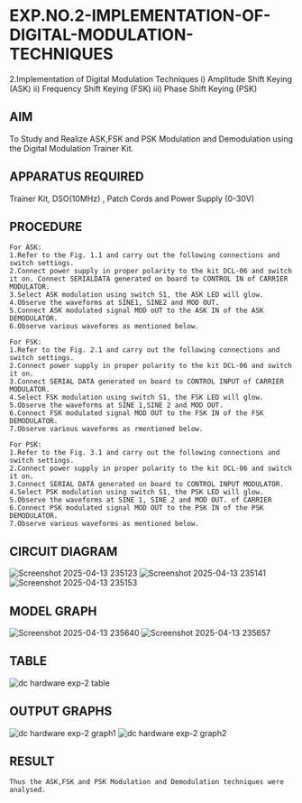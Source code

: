 # EXP.NO.2-IMPLEMENTATION-OF-DIGITAL-MODULATION-TECHNIQUES
2.Implementation of Digital Modulation Techniques
    i) Amplitude Shift Keying (ASK)
    ii) Frequency Shift Keying (FSK)
    iii) Phase Shift Keying (PSK)

## AIM    
 To Study and Realize ASK,FSK and PSK Modulation and Demodulation using the Digital Modulation Trainer Kit. 
## APPARATUS REQUIRED
Trainer Kit, DSO(10MHz) , Patch Cords and Power Supply (0-30V)   
## PROCEDURE
```
For ASK:
1.Refer to the Fig. 1.1 and carry out the following connections and switch settings.
2.Connect power supply in proper polarity to the kit DCL-06 and switch it on. Connect SERIALDATA generated on board to CONTROL IN of CARRIER MODULATOR.
3.Select ASK modulation using switch S1, the ASK LED will glow.
4.Observe the waveforms at SINE1, SINE2 and MOD OUT.
5.Connect ASK modulated signal MOD oUT to the ASK IN of the ASK DEMODULATOR.
6.Observe various waveforms as mentioned below.

For FSK:
1.Refer to the Fig. 2.1 and carry out the following connections and switch settings.
2.Connect power supply in proper polarity to the kit DCL-06 and switch it on.
3.Connect SERIAL DATA generated on board to CONTROL INPUT of CARRIER MODULATOR.
4.Select FSK modulation using switch S1, the FSK LED will glow.
5.Observe the waveforms at SINE 1,SINE 2 and MOD OUT.
6.Connect FSK modulated signal MOD OUT to the FSK IN of the FSK DEMODULATOR.
7.Observe various waveforms as rmentioned below.

For PSK:
1.Refer to the Fig. 3.1 and carry out the following connections and switch settings.
2.Connect power supply in proper polarity to the kit DCL-06 and switch it on.
3.Connect SERIAL DATA generated on board to CONTROL INPUT MODULATOR.
4.Select PSK modulation using switch S1, the PSK LED will glow.
5.Observe the waveforms at SINE 1, SINE 2 and MOD OUT. of CARRIER
6.Connect PSK modulated signal MOD OUT to the PSK IN of the PSK DEMODULATOR.
7.Observe various waveforms as mentioned below.
```
## CIRCUIT DIAGRAM
![Screenshot 2025-04-13 235123](https://github.com/user-attachments/assets/aa38c811-2a94-4e22-9c1e-1349047ecae7)
![Screenshot 2025-04-13 235141](https://github.com/user-attachments/assets/75b46d34-e57a-44b1-a9af-8e03c36914e7)
![Screenshot 2025-04-13 235153](https://github.com/user-attachments/assets/be48d53c-ff8a-4fc2-b120-23f35ce6d14c)

## MODEL GRAPH
![Screenshot 2025-04-13 235640](https://github.com/user-attachments/assets/5ce1a586-4565-4919-9a8f-d1b500c3977e)
![Screenshot 2025-04-13 235657](https://github.com/user-attachments/assets/c019f892-8b35-4ba7-ae63-e1e4589e1b05)

## TABLE
![dc hardware exp-2 table](https://github.com/user-attachments/assets/128f596b-9052-4380-8902-22228a1f0abe)

## OUTPUT GRAPHS
![dc hardware exp-2 graph1](https://github.com/user-attachments/assets/fde7ffcf-495d-4e8d-976c-2b32cbd26432)
![dc hardware exp-2 graph2](https://github.com/user-attachments/assets/9ad432a9-59bb-4380-919e-4b8125f2493f)

## RESULT 
```
Thus the ASK,FSK and PSK Modulation and Demodulation techniques were analysed.
```

